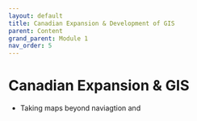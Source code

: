 ```yaml
---
layout: default
title: Canadian Expansion & Development of GIS
parent: Content
grand_parent: Module 1
nav_order: 5
---
```



# Canadian Expansion & GIS

* Taking maps beyond naviagtion and 


